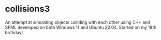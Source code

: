 # collisions3
An attempt at simulating objects colliding with each other using C++ and SFML developed on both Windows 11 and Ubuntu 22.04. Started on my 18th birthday!

